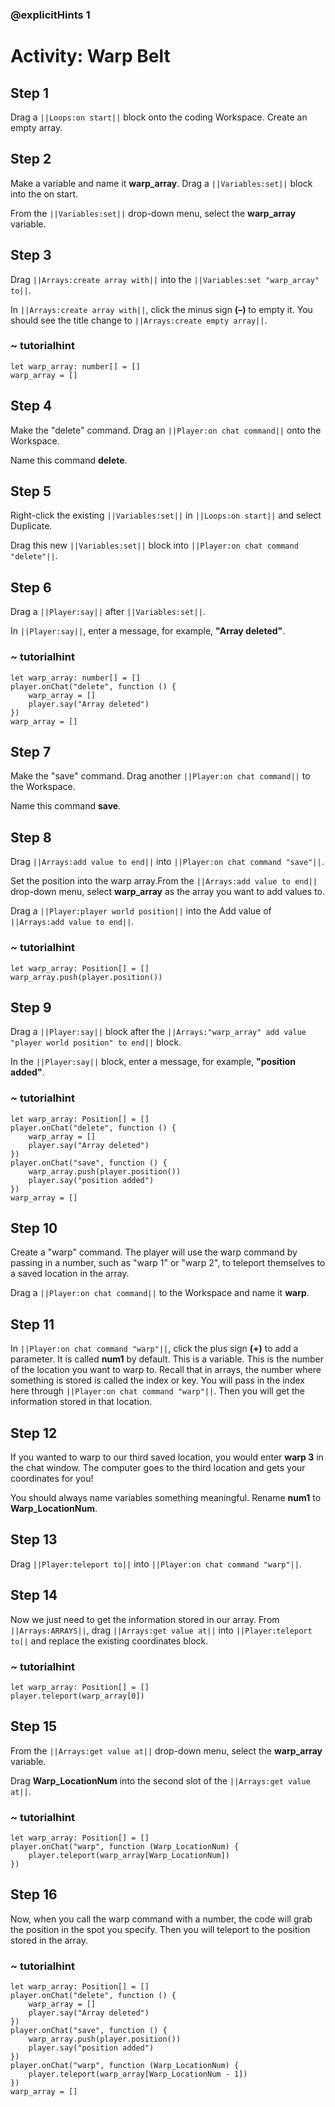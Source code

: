 ### @explicitHints 1

# Activity: Warp Belt

## Step 1
Drag a ``||Loops:on start||`` block onto the coding Workspace.
Create an empty array. 

## Step 2
Make a variable and name it **warp_array**. Drag a ``||Variables:set||`` block into the on start.

From the ``||Variables:set||`` drop-down menu, select the **warp_array** variable.

## Step 3
Drag ``||Arrays:create array with||`` into the ``||Variables:set "warp_array" to||``.

In ``||Arrays:create array with||``, click the minus sign **(–)** to empty it. You should see the title change to ``||Arrays:create empty array||``.

### ~ tutorialhint
``` blocks
let warp_array: number[] = []
warp_array = []
```

## Step 4
Make the "delete" command. Drag an ``||Player:on chat command||`` onto the Workspace.

Name this command **delete**.

## Step 5
Right-click the existing ``||Variables:set||`` in ``||Loops:on start||`` and select Duplicate.

Drag this new ``||Variables:set||`` block into ``||Player:on chat command "delete"||``.

## Step 6
Drag a ``||Player:say||`` after ``||Variables:set||``.

In ``||Player:say||``, enter a message, for example, **"Array deleted"**.

### ~ tutorialhint
``` blocks
let warp_array: number[] = []
player.onChat("delete", function () {
    warp_array = []
    player.say("Array deleted")
})
warp_array = []
```
## Step 7
Make the "save" command. Drag another ``||Player:on chat command||`` to the Workspace.

Name this command **save**.

## Step 8
Drag ``||Arrays:add value to end||`` into ``||Player:on chat command "save"||``.

Set the position into the warp array.From the ``||Arrays:add value to end||`` drop-down menu, select **warp_array** as the array you want to add values to.

Drag a ``||Player:player world position||`` into the Add value of ``||Arrays:add value to end||``.

### ~ tutorialhint
``` blocks
let warp_array: Position[] = []
warp_array.push(player.position())
```

## Step 9
Drag a ``||Player:say||`` block after the ``||Arrays:"warp_array" add value "player world position" to end||`` block.

In the ``||Player:say||`` block, enter a message, for example, **"position added"**.

### ~ tutorialhint
``` blocks
let warp_array: Position[] = [] 
player.onChat("delete", function () {
    warp_array = []
    player.say("Array deleted")
})
player.onChat("save", function () {
    warp_array.push(player.position())
    player.say("position added")
})
warp_array = []
```

## Step 10
Create a "warp" command. The player will use the warp command by passing in a number, such as "warp 1" or "warp 2", to teleport themselves to a saved location in the array.

Drag a ``||Player:on chat command||`` to the Workspace and name it **warp**.

## Step 11
In ``||Player:on chat command "warp"||``, click the plus sign **(+)** to add a parameter. It is called **num1** by default. This is a variable. This is the number of the location you want to warp to. Recall that in arrays, the number where something is stored is called the index or key. You will pass in the index here through ``||Player:on chat command "warp"||``. Then you will get the information stored in that location.

## Step 12
If you wanted to warp to our third saved location, you would enter **warp 3** in the chat window. The computer goes to the third location and gets your coordinates for you!

You should always name variables something meaningful. Rename **num1** to **Warp_LocationNum**.

## Step 13
Drag ``||Player:teleport to||`` into ``||Player:on chat command "warp"||``.

## Step 14
Now we just need to get the information stored in our array. From ``||Arrays:ARRAYS||``, drag ``||Arrays:get value at||`` into ``||Player:teleport to||`` and replace the existing coordinates block.

### ~ tutorialhint
``` blocks
let warp_array: Position[] = []
player.teleport(warp_array[0])
```

## Step 15
From the ``||Arrays:get value at||`` drop-down menu, select the **warp_array** variable.

Drag **Warp_LocationNum** into the second slot of the ``||Arrays:get value at||``.

### ~ tutorialhint
``` blocks
let warp_array: Position[] = []
player.onChat("warp", function (Warp_LocationNum) {
    player.teleport(warp_array[Warp_LocationNum])
})
```
## Step 16
Now, when you call the warp command with a number, the code will grab the position in the spot you specify. Then you will teleport to the position stored in the array. 

### ~ tutorialhint
``` blocks
let warp_array: Position[] = []
player.onChat("delete", function () {
    warp_array = []
    player.say("Array deleted")
})
player.onChat("save", function () {
    warp_array.push(player.position())
    player.say("position added")
})
player.onChat("warp", function (Warp_LocationNum) {
    player.teleport(warp_array[Warp_LocationNum - 1])
})
warp_array = []
```

